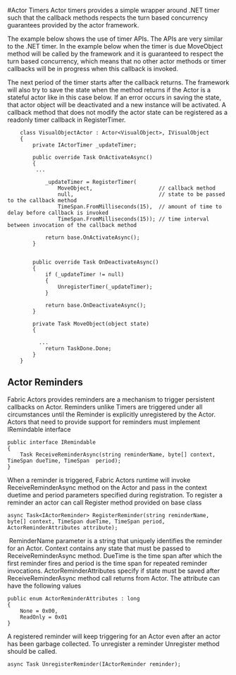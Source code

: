 <properties
   pageTitle="Azure Service Fabric Actors Lifecycle"
   description="Azure Service Fabric Actor Lifecycle"
   services="service-fabric"
   documentationCenter=".net"
   authors="myamanbh"
   manager="timlt"
   editor=""/>

<tags
   ms.service="service-fabric"
   ms.devlang="dotnet"
   ms.topic="article"
   ms.tgt_pltfrm="NA"
   ms.workload="NA"
   ms.date="03/17/2015"
   ms.author="amanbha"/>


#Actor Timers
Actor timers provides a simple wrapper around .NET timer such that the callback methods respects the turn based concurrency guarantees provided by the actor framework.

The example below shows the use of timer APIs. The APIs are very similar to the .NET timer. In the example below when the timer is due MoveObject method will be called by the framework and it is guaranteed to respect the turn based concurrency, which means that no other actor methods or timer callbacks will be in progress when this callback is invoked.

The next period of the timer starts after the callback returns. The framework will also try to save the state when the method returns if the Actor is a stateful actor like in this case below. If an error occurs in saving the state, that actor object will be deactivated and a new instance will be activated. A callback method that does not modify the actor state can be registered as a readonly timer callback in RegisterTimer.

```
    class VisualObjectActor : Actor<VisualObject>, IVisualObject
    {
        private IActorTimer _updateTimer;
 
        public override Task OnActivateAsync()
        {
         ...
 
            _updateTimer = RegisterTimer(
                MoveObject,                     // callback method
                null,                           // state to be passed to the callback method
                TimeSpan.FromMilliseconds(15),  // amount of time to delay before callback is invoked
                TimeSpan.FromMilliseconds(15)); // time interval between invocation of the callback method
 
            return base.OnActivateAsync();
        }
 
 
        public override Task OnDeactivateAsync()
        {
            if (_updateTimer != null)
            {
                UnregisterTimer(_updateTimer);
            }
 
            return base.OnDeactivateAsync();
        }
 
        private Task MoveObject(object state)
        {
 
          ...
            return TaskDone.Done;
        }
    }
```
## Actor Reminders
Fabric Actors provides reminders are a mechanism to trigger persistent callbacks on Actor. Reminders unlike Timers are triggered under all circumstances until the Reminder is explicitly unregistered by the Actor. Actors that need to provide support for reminders must implement IRemindable interface

```
public interface IRemindable
{
    Task ReceiveReminderAsync(string reminderName, byte[] context, TimeSpan dueTime, TimeSpan  period);
}
```
When a reminder is triggered, Fabric Actors runtime will invoke ReceiveReminderAsync method on the Actor and pass in the context duetime and period parameters specified during registration.
To register a reminder an actor can call Register method provided on base class
```
async Task<IActorReminder> RegisterReminder(string reminderName, byte[] context, TimeSpan dueTime, TimeSpan period, ActorReminderAttributes attribute);
```
 ReminderName parameter is a string that uniquely identifies the reminder for an Actor. Context contains any state that must be passed to ReceiveReminderAsync method. DueTime is the time span after which the first reminder fires and period is the time span for repeated reminder invocations.
ActorReminderAttributes specify if state must be saved after ReceiveReminderAsync method call returns from Actor. The attribute can have the following values

```
public enum ActorReminderAttributes : long
{
    None = 0x00,
    ReadOnly = 0x01
}
```
A registered reminder will keep triggering for an Actor even after an actor has been garbage collected. To unregister a reminder Unregister method should be called.

```
async Task UnregisterReminder(IActorReminder reminder);
```
